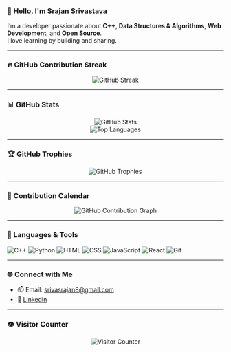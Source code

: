 ### 👋 Hello, I'm Srajan Srivastava

I’m a developer passionate about **C++**, **Data Structures & Algorithms**, **Web Development**, and **Open Source**.  
I love learning by building and sharing.

---

### 🔥 GitHub Contribution Streak

<p align="center">
  <img src="https://streak-stats.demolab.com?user=Srajan-21&theme=tokyonight&hide_border=true&date_format=M%20j%5B%2C%20Y%5D&include_all_commits=true" alt="GitHub Streak" />
</p>

---

### 📊 GitHub Stats

<p align="center">
  <img src="https://github-readme-stats.vercel.app/api?username=Srajan-21&show_icons=true&theme=tokyonight&include_all_commits=true&count_private=true&hide_border=true" alt="GitHub Stats" />
  <br />
  <img src="https://github-readme-stats.vercel.app/api/top-langs/?username=Srajan-21&layout=compact&theme=tokyonight&hide_border=true" alt="Top Languages" />
</p>

---

### 🏆 GitHub Trophies

<p align="center">
  <img src="https://github-profile-trophy.vercel.app/?username=Srajan-21&theme=tokyonight&no-frame=true&margin-w=10&column=6" alt="GitHub Trophies" />
</p>

---

### 📆 Contribution Calendar

<p align="center">
  <img src="https://github-readme-activity-graph.vercel.app/graph?username=Srajan-21&theme=tokyo-night&hide_border=true" alt="GitHub Contribution Graph" />
</p>

---

### 🚀 Languages & Tools

![C++](https://img.shields.io/badge/C++-00599C?style=for-the-badge&logo=c%2B%2B&logoColor=white)
![Python](https://img.shields.io/badge/Python-3776AB?style=for-the-badge&logo=python&logoColor=white)
![HTML](https://img.shields.io/badge/HTML5-E34F26?style=for-the-badge&logo=html5&logoColor=white)
![CSS](https://img.shields.io/badge/CSS3-1572B6?style=for-the-badge&logo=css3&logoColor=white)
![JavaScript](https://img.shields.io/badge/JavaScript-black?style=for-the-badge&logo=javascript)
![React](https://img.shields.io/badge/React-20232A?style=for-the-badge&logo=react&logoColor=61DAFB)
![Git](https://img.shields.io/badge/Git-F05032?style=for-the-badge&logo=git&logoColor=white)

---

### 🌐 Connect with Me

- 📫 Email: srivasrajan8@gmail.com  
- 💼 [LinkedIn](https://www.linkedin.com/in/srajan-srivastava)

---

### 👁️ Visitor Counter

<p align="center">
  <img src="https://komarev.com/ghpvc/?username=Srajan-21&label=Profile%20views&color=blueviolet&style=flat" alt="Visitor Counter" />
</p>
